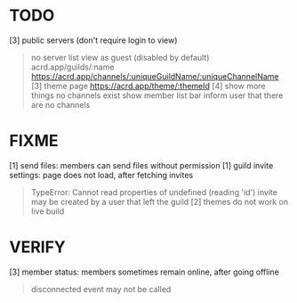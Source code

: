 # TODO

[3] public servers (don't require login to view)
> no server list
> view as guest (disabled by default)
> acrd.app/guilds/:name
> https://acrd.app/channels/:uniqueGuildName/:uniqueChannelName
[3] theme page
> https://acrd.app/theme/:themeId
[4] show more things no channels exist
> show member list bar
> inform user that there are no channels

# FIXME

[1] send files: members can send files without permission
[1] guild invite settings: page does not load, after fetching invites
> TypeError: Cannot read properties of undefined (reading 'id')
> invite may be created by a user that left the guild
[2] themes do not work on live build

# VERIFY

[3] member status: members sometimes remain online, after going offline
> disconnected event may not be called
